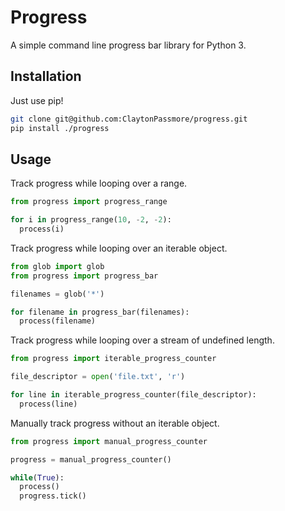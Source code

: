 # Progress

A simple command line progress bar library for Python 3.

## Installation

Just use pip!

```bash
git clone git@github.com:ClaytonPassmore/progress.git
pip install ./progress
```

## Usage

Track progress while looping over a range.

```python
from progress import progress_range

for i in progress_range(10, -2, -2):
  process(i)
```

Track progress while looping over an iterable object.

```python
from glob import glob
from progress import progress_bar

filenames = glob('*')

for filename in progress_bar(filenames):
  process(filename)
```

Track progress while looping over a stream of undefined length.

```python
from progress import iterable_progress_counter

file_descriptor = open('file.txt', 'r')

for line in iterable_progress_counter(file_descriptor):
  process(line)
```

Manually track progress without an iterable object.

```python
from progress import manual_progress_counter

progress = manual_progress_counter()

while(True):
  process()
  progress.tick()
```
